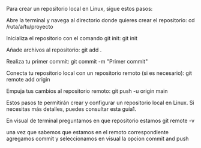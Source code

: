 

Para crear un repositorio local en Linux, sigue estos pasos:

Abre la terminal y navega al directorio donde quieres crear el repositorio:
cd /ruta/a/tu/proyecto

Inicializa el repositorio con el comando git init:
git init

Añade archivos al repositorio:
git add .

Realiza tu primer commit:
git commit -m "Primer commit"

Conecta tu repositorio local con un repositorio remoto (si es necesario):
git remote add origin <URL-del-repositorio-remoto>

Empuja tus cambios al repositorio remoto:
git push -u origin main

Estos pasos te permitirán crear y configurar un repositorio local en Linux. Si necesitas más detalles, puedes consultar esta guía1.

En visual de terminal
preguntamos en que repositorio estamos
git remote -v

una vez que sabemos que estamos en el remoto correspondiente agregamos commit y seleccionamos en visual la opcion commit and push
